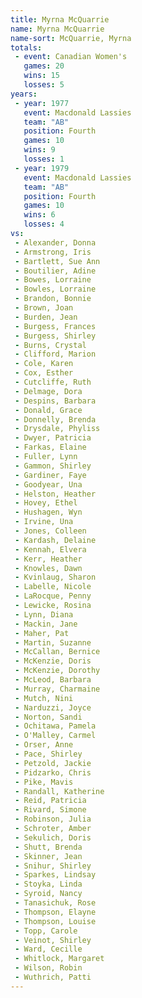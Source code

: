 ```yaml
---
title: Myrna McQuarrie
name: Myrna McQuarrie
name-sort: McQuarrie, Myrna
totals:
 - event: Canadian Women's
   games: 20
   wins: 15
   losses: 5
years:
 - year: 1977
   event: Macdonald Lassies
   team: "AB"
   position: Fourth
   games: 10
   wins: 9
   losses: 1
 - year: 1979
   event: Macdonald Lassies
   team: "AB"
   position: Fourth
   games: 10
   wins: 6
   losses: 4
vs:
 - Alexander, Donna
 - Armstrong, Iris
 - Bartlett, Sue Ann
 - Boutilier, Adine
 - Bowes, Lorraine
 - Bowles, Lorraine
 - Brandon, Bonnie
 - Brown, Joan
 - Burden, Jean
 - Burgess, Frances
 - Burgess, Shirley
 - Burns, Crystal
 - Clifford, Marion
 - Cole, Karen
 - Cox, Esther
 - Cutcliffe, Ruth
 - Delmage, Dora
 - Despins, Barbara
 - Donald, Grace
 - Donnelly, Brenda
 - Drysdale, Phyliss
 - Dwyer, Patricia
 - Farkas, Elaine
 - Fuller, Lynn
 - Gammon, Shirley
 - Gardiner, Faye
 - Goodyear, Una
 - Helston, Heather
 - Hovey, Ethel
 - Hushagen, Wyn
 - Irvine, Una
 - Jones, Colleen
 - Kardash, Delaine
 - Kennah, Elvera
 - Kerr, Heather
 - Knowles, Dawn
 - Kvinlaug, Sharon
 - Labelle, Nicole
 - LaRocque, Penny
 - Lewicke, Rosina
 - Lynn, Diana
 - Mackin, Jane
 - Maher, Pat
 - Martin, Suzanne
 - McCallan, Bernice
 - McKenzie, Doris
 - McKenzie, Dorothy
 - McLeod, Barbara
 - Murray, Charmaine
 - Mutch, Nini
 - Narduzzi, Joyce
 - Norton, Sandi
 - Ochitawa, Pamela
 - O'Malley, Carmel
 - Orser, Anne
 - Pace, Shirley
 - Petzold, Jackie
 - Pidzarko, Chris
 - Pike, Mavis
 - Randall, Katherine
 - Reid, Patricia
 - Rivard, Simone
 - Robinson, Julia
 - Schroter, Amber
 - Sekulich, Doris
 - Shutt, Brenda
 - Skinner, Jean
 - Snihur, Shirley
 - Sparkes, Lindsay
 - Stoyka, Linda
 - Syroid, Nancy
 - Tanasichuk, Rose
 - Thompson, Elayne
 - Thompson, Louise
 - Topp, Carole
 - Veinot, Shirley
 - Ward, Cecille
 - Whitlock, Margaret
 - Wilson, Robin
 - Wuthrich, Patti
---
```

